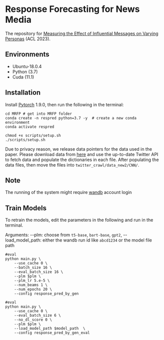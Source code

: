 

# Response Forecasting for News Media

The repository for [Measuring the Effect of Influential Messages on Varying Personas](https://arxiv.org/pdf/2305.16470.pdf) (ACL 2023).


## Environments
- Ubuntu-18.0.4
- Python (3.7)
- Cuda (11.1)

## Installation
Install [Pytorch](https://pytorch.org/) 1.9.0, then run the following in the terminal:
```shell
cd MRFP # get into MRFP folder
conda create -n respred python=3.7 -y  # create a new conda environment
conda activate respred

chmod +x scripts/setup.sh
./scripts/setup.sh
```

Due to privacy reason, we release data pointers for the data used in the paper. Please download data from [here](https://drive.google.com/drive/folders/1rL8DRzre-wkCc8Pa7xZfhwSpgmVfbzRE?usp=sharing) and use the up-to-date Twitter API to fetch data and populate the dictionaries in each file. After populating the data files, then move the files into `twitter_crawl/data_new2/CNN/`.

## Note
The running of the system might require [wandb](wandb.ai) account login

## Train Models
To retrain the models, edit the parameters in the following and run in the terminal.

Arguments: --plm: choose from `t5-base`, `bart-base`, `gpt2`, --load_model_path: either the wandb run id like `abcd1234` or the model file path

```shell
#eval 
python main.py \
    --use_cache 0 \
    --batch_size 16 \
    --eval_batch_size 16 \
    --plm $plm \
    --plm_lr 5.e-5 \
    --num_beams 1 \
    --num_epochs 20 \
    --config response_pred_by_gen

#eval 
python main.py \
    --use_cache 0 \
    --eval_batch_size 6 \
    --no_dl_score 0 \
    --plm $plm \
    --load_model_path $model_path  \
    --config response_pred_by_gen_eval
```

